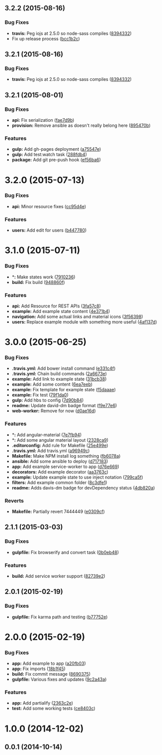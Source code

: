 <a name="3.2.2"></a>
## 3.2.2 (2015-08-16)


### Bug Fixes

* **travis:** Peg iojs at 2.5.0 so node-sass compiles ([8394332](https://github.com/paradox41/app-template/commit/8394332))
* Fix up release process ([bcc1b2c](https://github.com/paradox41/app-template/commit/bcc1b2c))



<a name="3.2.1"></a>
## 3.2.1 (2015-08-16)


### Bug Fixes

* **travis:** Peg iojs at 2.5.0 so node-sass compiles ([8394332](https://github.com/paradox41/app-template/commit/8394332))



<a name="3.2.1"></a>
## 3.2.1 (2015-08-01)


### Bug Fixes

* **api:** Fix serialization ([fae7d9b](https://github.com/paradox41/app-template/commit/fae7d9b))
* **provision:** Remove ansible as doesn't really belong here ([895470b](https://github.com/paradox41/app-template/commit/895470b))

### Features

* **gulp:** Add gh-pages deployment ([a75547e](https://github.com/paradox41/app-template/commit/a75547e))
* **gulp:** Add test:watch task ([288fdb4](https://github.com/paradox41/app-template/commit/288fdb4))
* **package:** Add git pre-push hook ([ef56ba6](https://github.com/paradox41/app-template/commit/ef56ba6))



<a name="3.2.0"></a>
# 3.2.0 (2015-07-13)


### Bug Fixes

* **api:** Minor resource fixes ([cc95d4e](https://github.com/paradox41/app-template/commit/cc95d4e))

### Features

* **users:** Add edit for users ([b447780](https://github.com/paradox41/app-template/commit/b447780))



<a name="3.1.0"></a>
# 3.1.0 (2015-07-11)


### Bug Fixes

* ***:** Make states work ([7910236](https://github.com/paradox41/app-template/commit/7910236))
* **build:** Fix build ([948860f](https://github.com/paradox41/app-template/commit/948860f))

### Features

* **api:** Add Resource for REST APIs ([3fa57c8](https://github.com/paradox41/app-template/commit/3fa57c8))
* **example:** Add example state content ([4e371b4](https://github.com/paradox41/app-template/commit/4e371b4))
* **navigation:** Add some actual links and material icons ([3f56398](https://github.com/paradox41/app-template/commit/3f56398))
* **users:** Replace example module with something more useful ([4af137d](https://github.com/paradox41/app-template/commit/4af137d))



<a name="3.0.0"></a>
# 3.0.0 (2015-06-25)


### Bug Fixes

* **.travis.yml:** Add bower install command ([e331c4f](https://github.com/paradox41/app-template/commit/e331c4f))
* **.travis.yml:** Chain build commands ([2a6673e](https://github.com/paradox41/app-template/commit/2a6673e))
* **example:** Add link to example state ([31bcb38](https://github.com/paradox41/app-template/commit/31bcb38))
* **example:** Add some content ([6ea7eeb](https://github.com/paradox41/app-template/commit/6ea7eeb))
* **example:** Fix template for example state ([f5daaae](https://github.com/paradox41/app-template/commit/f5daaae))
* **example:** Fix test ([79f1da0](https://github.com/paradox41/app-template/commit/79f1da0))
* **gulp:** Add hbs to config ([7d90b84](https://github.com/paradox41/app-template/commit/7d90b84))
* **readme:** Update david-dm badge format ([f9e77e6](https://github.com/paradox41/app-template/commit/f9e77e6))
* **web-worker:** Remove for now ([d0ae16d](https://github.com/paradox41/app-template/commit/d0ae16d))

### Features

* ***:** Add angular-material ([7e7fb94](https://github.com/paradox41/app-template/commit/7e7fb94))
* ***:** Add some angular material layout ([2328ca9](https://github.com/paradox41/app-template/commit/2328ca9))
* **.editorconfig:** Add rule for Makefile ([25e499e](https://github.com/paradox41/app-template/commit/25e499e))
* **.travis.yml:** Add travis.yml ([a96949c](https://github.com/paradox41/app-template/commit/a96949c))
* **Makefile:** Make NPM install log something ([fb6078a](https://github.com/paradox41/app-template/commit/fb6078a))
* **ansible:** Add some ansible to deploy ([d717183](https://github.com/paradox41/app-template/commit/d717183))
* **app:** Add example service-worker to app ([d76e669](https://github.com/paradox41/app-template/commit/d76e669))
* **decorators:** Add example decorator ([aa3763c](https://github.com/paradox41/app-template/commit/aa3763c))
* **example:** Update example state to use inject notation ([799ca5f](https://github.com/paradox41/app-template/commit/799ca5f))
* **filters:** Add example common folder ([8c3dfe1](https://github.com/paradox41/app-template/commit/8c3dfe1))
* **readme:** Adds davis-dm badge for devDependency status ([4db820a](https://github.com/paradox41/app-template/commit/4db820a))

### Reverts

* **Makefile:** Partially revert 7444449 ([e0309cf](https://github.com/paradox41/app-template/commit/e0309cf))



<a name="2.1.1"></a>
## 2.1.1 (2015-03-03)


### Bug Fixes

* **gulpfile:** Fix browserify and convert task ([0b0eb48](https://github.com/paradox41/app-template/commit/0b0eb48))

### Features

* **build:** Add service worker support ([82739e2](https://github.com/paradox41/app-template/commit/82739e2))



<a name="2.0.1"></a>
## 2.0.1 (2015-02-19)


### Bug Fixes

* **gulpfile:** Fix karma path and testing ([b77752e](https://github.com/paradox41/app-template/commit/b77752e))



<a name="2.0.0"></a>
# 2.0.0 (2015-02-19)


### Bug Fixes

* **app:** Add example to app ([a20fb03](https://github.com/paradox41/app-template/commit/a20fb03))
* **app:** Fix imports ([18b1f45](https://github.com/paradox41/app-template/commit/18b1f45))
* **build:** Fix commit message ([8690375](https://github.com/paradox41/app-template/commit/8690375))
* **gulpfile:** Various fixes and updates ([9c2a43a](https://github.com/paradox41/app-template/commit/9c2a43a))

### Features

* **app:** Add partialify ([2363c2e](https://github.com/paradox41/app-template/commit/2363c2e))
* **test:** Add some working tests ([ce8403c](https://github.com/paradox41/app-template/commit/ce8403c))



<a name="1.0.0"></a>
# 1.0.0 (2014-12-02)




<a name="0.0.1"></a>
## 0.0.1 (2014-10-14)




